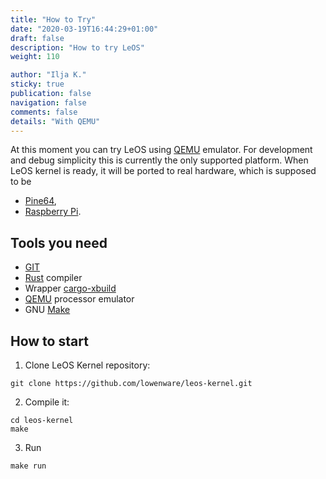 ```yaml
---
title: "How to Try"
date: "2020-03-19T16:44:29+01:00"
draft: false
description: "How to try LeOS"
weight: 110

author: "Ilja K."
sticky: true
publication: false
navigation: false
comments: false
details: "With QEMU"
---
```


At this moment you can try LeOS using [QEMU](https://qemu.org/) emulator. For development and 
debug simplicity this is currently the only supported platform. When LeOS kernel is ready, it will
be ported to real hardware, which is supposed to be
- [Pine64](https://www.pine64.org/),
- [Raspberry Pi](https://www.raspberrypi.org/).

## Tools you need

* [GIT](https://git-scm.com/)
* [Rust](https://rust-lang.org/) compiler
* Wrapper [cargo-xbuild](https://github.com/rust-osdev/cargo-xbuild)
* [QEMU](https://qemu.org/) processor emulator
* GNU [Make](https://www.gnu.org/software/make/)

## How to start

1. Clone LeOS Kernel repository:
```shell
git clone https://github.com/lowenware/leos-kernel.git
```
2. Compile it:
```shell
cd leos-kernel
make
```
3. Run
```shell
make run
```
